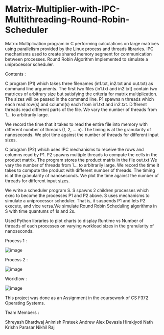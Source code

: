 # Matrix-Multiplier-with-IPC-Multithreading-Round-Robin-Scheduler


Matrix Multiplication program in C performing calculations on large matrices using parallelism provided by the Linux process and threads libraries. IPC mechanisms used to create shared memory segment for communication between processes. Round Robin Algorithm Implemented to simulate a uniprocessor scheduler.


Contents :

C program (P1) which takes three filenames (in1.txt, in2.txt and out.txt) as command line arguments. 
The first two files (in1.txt and in2.txt) contain two matrices of arbitrary size but satisfying the criteria for matrix multiplication. 
The sizes will be passed in the command line. P1 spawns n threads which each read row(s) and column(s) each from in1.txt and in2.txt.
Different threads read different parts of the file. We vary the number of threads from 1… to arbitrarily large.

We record the time that it takes to read the entire file into memory with different number of threads (1, 2, … n). The timing is at the granularity of nanoseconds.
We plot time against the number of threads for different input sizes.




C program (P2) which uses IPC mechanisms to receive the rows and columns read by P1. P2 spawns multiple threads to compute the cells in the product matrix.
The program stores the product matrix in the file out.txt
We vary the number of threads from 1… to arbitrarily large.
We record the time it takes to compute the product with different number of threads. The timing is at the granularity of nanoseconds.
We plot the time against the number of threads for different input sizes.




We write a scheduler program S. S spawns 2 children processes which exec to become the processes P1 and P2 above. S uses mechanisms to simulate a uniprocessor scheduler. That is, it suspends P1 and lets P2 execute, and vice versa.We simulate Round Robin Scheduling algorithms in S with time quantums of 1s and 2s.



Used Python libraries to plot charts to display Runtime vs Number of threads of each processes on varying workload sizes in the granularity of nanoseconds.



Process 1 :


![image](https://user-images.githubusercontent.com/29221347/207156187-7e8c4525-e725-42ba-828c-afb9205dcdc5.png)




Process 2 :

![image](https://user-images.githubusercontent.com/29221347/207156381-ceffa133-aac0-4afb-9616-352c9201c99f.png)




Workflow :

![image](https://user-images.githubusercontent.com/29221347/207155518-194f47d2-38da-43e2-bee7-e640263bdd84.png)





This project was done as an Assignment in the coursework of CS F372 Operating Systems.

Team Members :

Shreyash Bhardwaj 
Animish Prateek 
Andrew Alex Devasia
Hirakjyoti Nath 
Krishn Parasar 
Nikhil Raj
